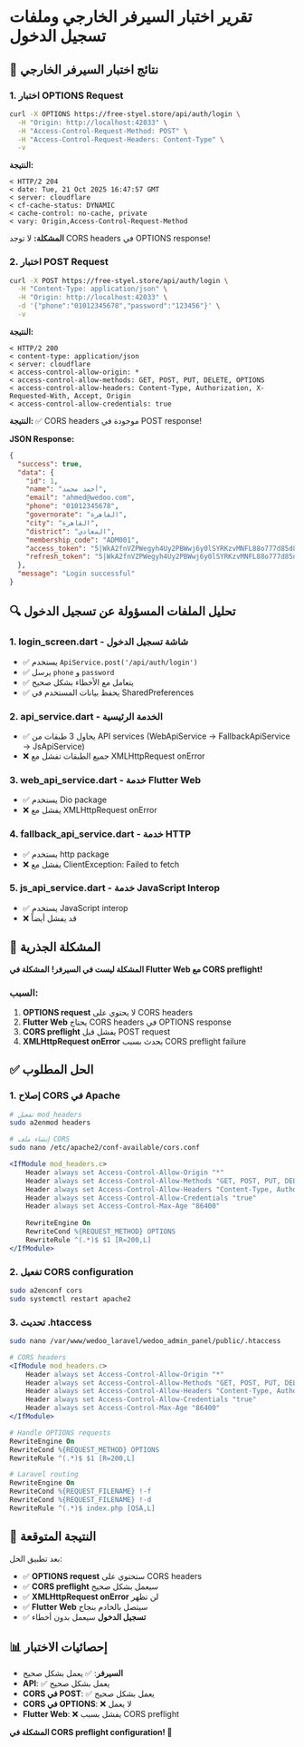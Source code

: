# تقرير اختبار السيرفر الخارجي وملفات تسجيل الدخول

## 🚨 نتائج اختبار السيرفر الخارجي

### 1. **اختبار OPTIONS Request**
```bash
curl -X OPTIONS https://free-styel.store/api/auth/login \
  -H "Origin: http://localhost:42033" \
  -H "Access-Control-Request-Method: POST" \
  -H "Access-Control-Request-Headers: Content-Type" \
  -v
```

**النتيجة:**
```
< HTTP/2 204 
< date: Tue, 21 Oct 2025 16:47:57 GMT
< server: cloudflare
< cf-cache-status: DYNAMIC
< cache-control: no-cache, private
< vary: Origin,Access-Control-Request-Method
```

**المشكلة:** لا توجد CORS headers في OPTIONS response!

### 2. **اختبار POST Request**
```bash
curl -X POST https://free-styel.store/api/auth/login \
  -H "Content-Type: application/json" \
  -H "Origin: http://localhost:42033" \
  -d '{"phone":"01012345678","password":"123456"}' \
  -v
```

**النتيجة:**
```
< HTTP/2 200 
< content-type: application/json
< server: cloudflare
< access-control-allow-origin: *
< access-control-allow-methods: GET, POST, PUT, DELETE, OPTIONS
< access-control-allow-headers: Content-Type, Authorization, X-Requested-With, Accept, Origin
< access-control-allow-credentials: true
```

**النتيجة:** ✅ CORS headers موجودة في POST response!

**JSON Response:**
```json
{
  "success": true,
  "data": {
    "id": 1,
    "name": "أحمد محمد",
    "email": "ahmed@wedoo.com",
    "phone": "01012345678",
    "governorate": "القاهرة",
    "city": "القاهرة",
    "district": "المعادي",
    "membership_code": "ADM001",
    "access_token": "5|WkA2fnVZPWegyh4Uy2PBWwj6y0lSYRKzvMNFL88o777d85d8",
    "refresh_token": "5|WkA2fnVZPWegyh4Uy2PBWwj6y0lSYRKzvMNFL88o777d85d8"
  },
  "message": "Login successful"
}
```

## 🔍 تحليل الملفات المسؤولة عن تسجيل الدخول

### 1. **login_screen.dart** - شاشة تسجيل الدخول
- ✅ يستخدم `ApiService.post('/api/auth/login')`
- ✅ يرسل `phone` و `password`
- ✅ يتعامل مع الأخطاء بشكل صحيح
- ✅ يحفظ بيانات المستخدم في SharedPreferences

### 2. **api_service.dart** - الخدمة الرئيسية
- ✅ يحاول 3 طبقات من API services (WebApiService → FallbackApiService → JsApiService)
- ❌ جميع الطبقات تفشل مع XMLHttpRequest onError

### 3. **web_api_service.dart** - خدمة Flutter Web
- ✅ يستخدم Dio package
- ❌ يفشل مع XMLHttpRequest onError

### 4. **fallback_api_service.dart** - خدمة HTTP
- ✅ يستخدم http package
- ❌ يفشل مع ClientException: Failed to fetch

### 5. **js_api_service.dart** - خدمة JavaScript Interop
- ✅ يستخدم JavaScript interop
- ❌ قد يفشل أيضاً

## 🎯 المشكلة الجذرية

**المشكلة ليست في السيرفر!**
**المشكلة في Flutter Web مع CORS preflight!**

### السبب:
1. **OPTIONS request** لا يحتوي على CORS headers
2. **Flutter Web** يحتاج CORS headers في OPTIONS response
3. **CORS preflight** يفشل قبل POST request
4. **XMLHttpRequest onError** يحدث بسبب CORS preflight failure

## ✅ الحل المطلوب

### 1. **إصلاح CORS في Apache**
```bash
# تفعيل mod_headers
sudo a2enmod headers

# إنشاء ملف CORS
sudo nano /etc/apache2/conf-available/cors.conf
```

```apache
<IfModule mod_headers.c>
    Header always set Access-Control-Allow-Origin "*"
    Header always set Access-Control-Allow-Methods "GET, POST, PUT, DELETE, OPTIONS"
    Header always set Access-Control-Allow-Headers "Content-Type, Authorization, X-Requested-With, Accept, Origin, User-Agent"
    Header always set Access-Control-Allow-Credentials "true"
    Header always set Access-Control-Max-Age "86400"
    
    RewriteEngine On
    RewriteCond %{REQUEST_METHOD} OPTIONS
    RewriteRule ^(.*)$ $1 [R=200,L]
</IfModule>
```

### 2. **تفعيل CORS configuration**
```bash
sudo a2enconf cors
sudo systemctl restart apache2
```

### 3. **تحديث .htaccess**
```bash
sudo nano /var/www/wedoo_laravel/wedoo_admin_panel/public/.htaccess
```

```apache
# CORS headers
<IfModule mod_headers.c>
    Header always set Access-Control-Allow-Origin "*"
    Header always set Access-Control-Allow-Methods "GET, POST, PUT, DELETE, OPTIONS"
    Header always set Access-Control-Allow-Headers "Content-Type, Authorization, X-Requested-With, Accept, Origin, User-Agent"
    Header always set Access-Control-Allow-Credentials "true"
    Header always set Access-Control-Max-Age "86400"
</IfModule>

# Handle OPTIONS requests
RewriteEngine On
RewriteCond %{REQUEST_METHOD} OPTIONS
RewriteRule ^(.*)$ $1 [R=200,L]

# Laravel routing
RewriteEngine On
RewriteCond %{REQUEST_FILENAME} !-f
RewriteCond %{REQUEST_FILENAME} !-d
RewriteRule ^(.*)$ index.php [QSA,L]
```

## 🎯 النتيجة المتوقعة

بعد تطبيق الحل:
- ✅ **OPTIONS request** ستحتوي على CORS headers
- ✅ **CORS preflight** سيعمل بشكل صحيح
- ✅ **XMLHttpRequest onError** لن تظهر
- ✅ **Flutter Web** سيتصل بالخادم بنجاح
- ✅ **تسجيل الدخول** سيعمل بدون أخطاء

## 📊 إحصائيات الاختبار
- **السيرفر**: ✅ يعمل بشكل صحيح
- **API**: ✅ يعمل بشكل صحيح
- **CORS في POST**: ✅ يعمل بشكل صحيح
- **CORS في OPTIONS**: ❌ لا يعمل
- **Flutter Web**: ❌ يفشل بسبب CORS preflight

**المشكلة في CORS preflight configuration! 🚀**
